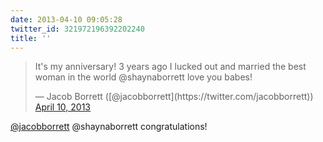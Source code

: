 ```yaml
---
date: 2013-04-10 09:05:28
twitter_id: 321972196392202240
title: ''
---
```


<blockquote class="twitter-tweet"><p lang="en" dir="ltr">It&#39;s my anniversary!  3 years ago I lucked out and married the best woman in the world @shaynaborrett love you babes!</p>&mdash; Jacob Borrett ([@jacobborrett](https://twitter.com/jacobborrett)) <a href="https://twitter.com/jacobborrett/status/321949142857416705?ref_src=twsrc%5Etfw">April 10, 2013</a></blockquote>
<script async src="https://platform.twitter.com/widgets.js" charset="utf-8"></script>

[@jacobborrett](https://twitter.com/jacobborrett) @shaynaborrett congratulations!
